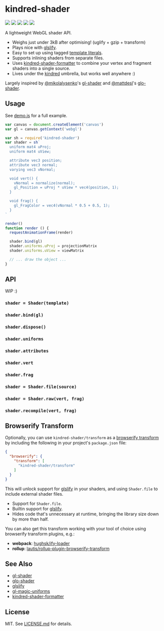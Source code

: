 # kindred-shader

[![](https://img.shields.io/badge/stability-experimental-ffa100.svg?style=flat-square)](https://nodejs.org/api/documentation.html#documentation_stability_index)
[![](https://img.shields.io/badge/code%20style-standard-brightgreen.svg?style=flat-square)](http://standardjs.com/)
[![](https://img.shields.io/npm/v/kindred-shader.svg?style=flat-square)](https://npmjs.com/package/kindred-shader)
[![](https://img.shields.io/circleci/project/kindredjs/kindred-shader/master.svg?style=flat-square)](https://circleci.com/gh/kindredjs/kindred-shader)
[![](https://img.shields.io/appveyor/ci/hughsk/kindred-shader.svg?style=flat-square)](https://ci.appveyor.com/project/hughsk/kindred-shader)

A lightweight WebGL shader API.

* Weighs just under 3kB after optimising! (uglify + gzip + transform)
* Plays nice with [glslify](https://github.com/stackgl/glslify).
* Easy to set up using tagged [template literals](https://developer.mozilla.org/en-US/docs/Web/JavaScript/Reference/Template_literals).
* Supports inlining shaders from separate files.
* Uses [kindred-shader-formatter](https://github.com/kindredjs/kindred-shader-formatter) to combine your vertex and fragment shaders into a single source.
* Lives under the [kindred](https://github.com/kindredjs) umbrella, but works well anywhere :)

Largely inspired by [@mikolalysenko](https://github.com/mikolalysenko)'s [gl-shader](https://github.com/stackgl/gl-shader) and [@mattdesl](https://github.com/mattdesl/)'s [glo-shader](https://github.com/glo-js/glo-shader).

## Usage

See [demo.js](demo.js) for a full example.

``` javascript
var canvas = document.createElement('canvas')
var gl = canvas.getContext('webgl')

var sh = require('kindred-shader')
var shader = sh`
  uniform mat4 uProj;
  uniform mat4 uView;

  attribute vec3 position;
  attribute vec3 normal;
  varying vec3 vNormal;

  void vert() {
    vNormal = normalize(normal);
    gl_Position = uProj * uView * vec4(position, 1);
  }

  void frag() {
    gl_FragColor = vec4(vNormal * 0.5 + 0.5, 1);
  }
`

render()
function render () {
  requestAnimationFrame(render)

  shader.bind(gl)
  shader.uniforms.uProj = projectionMatrix
  shader.uniforms.uView = viewMatrix

  // ... draw the object ...
}
```

## API

WIP :)

### `shader = Shader(template)`
### `shader.bind(gl)`
### `shader.dispose()`
### `shader.uniforms`
### `shader.attributes`
### `shader.vert`
### `shader.frag`
### `shader = Shader.file(source)`
### `shader = Shader.raw(vert, frag)`
### `shader.recompile(vert, frag)`

## Browserify Transform

Optionally, you can use `kindred-shader/transform` as a [browserify transform]() by including the following in your project's `package.json` file:

``` json
{
  "browserify": {
    "transform": [
      "kindred-shader/transform"
    ]
  }
}
```

This will unlock support for [glslify](https://github.com/stackgl/glslify) in your shaders, and using `Shader.file` to include external shader files.

* Support for `Shader.file`.
* Builtin support for [glslify](https://github.com/stackgl/glslify).
* Hides code that's unnecessary at runtime, bringing the library size down by more than half.

You can also get this transform working with your tool of choice using browserify transform plugins, e.g.:

* **webpack**: [hughsk/ify-loader](https://github.com/hughsk/ify-loader)
* **rollup**: [lautis/rollup-plugin-browserify-transform](https://github.com/lautis/rollup-plugin-browserify-transform)

## See Also

* [gl-shader](https://github.com/stackgl/gl-shader)
* [glo-shader](https://github.com/glo-js/glo-shader)
* [glslify](https://github.com/stackgl/glslify)
* [gl-magic-uniforms](https://github.com/stackgl/gl-magic-uniforms)
* [kindred-shader-formatter](https://github.com/kindredjs/kindred-shader-formatter)

## License

MIT. See [LICENSE.md](LICENSE.md) for details.
